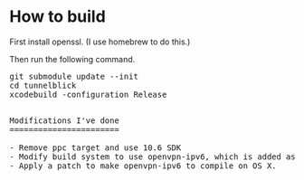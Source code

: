 How to build
============

First install openssl. (I use homebrew to do this.)

Then run the following command.

<pre>
git submodule update --init
cd tunnelblick
xcodebuild -configuration Release
<pre>

Modifications I've done
=======================

- Remove ppc target and use 10.6 SDK
- Modify build system to use openvpn-ipv6, which is added as a git submodule
- Apply a patch to make openvpn-ipv6 to compile on OS X.

